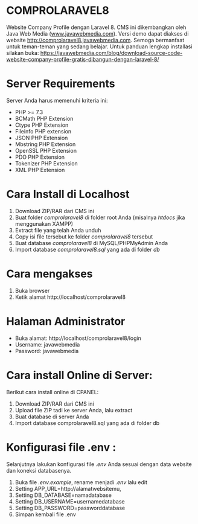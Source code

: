 # COMPROLARAVEL8
 Website Company Profile dengan Laravel 8. CMS ini dikembangkan oleh Java Web Media (www.javawebmedia.com). Versi demo dapat diakses di website http://comprolaravel8.javawebmedia.com.
 Semoga bermanfaat untuk teman-teman yang sedang belajar.
 Untuk panduan lengkap installasi silakan buka: https://javawebmedia.com/blog/download-source-code-website-company-profile-gratis-dibangun-dengan-laravel-8/
 
 # Server Requirements
 Server Anda harus memenuhi kriteria ini:
- PHP >= 7.3
- BCMath PHP Extension
- Ctype PHP Extension
- Fileinfo PHP extension
- JSON PHP Extension
- Mbstring PHP Extension
- OpenSSL PHP Extension
- PDO PHP Extension
- Tokenizer PHP Extension
- XML PHP Extension
 
 # Cara Install di Localhost
 1. Download ZIP/RAR dari CMS ini
 2. Buat folder *comprolaravel8* di folder root Anda (misalnya *htdocs* jika menggunakan XAMPP)
 3. Extract file yang telah Anda unduh
 4. Copy isi file tersebut ke folder *comprolaravel8* tersebut
 5. Buat database *comprolaravel8* di MySQL/PHPMyAdmin Anda
 6. Import database *comprolaravel8.sql* yang ada di folder *db*
 
 # Cara mengakses
 1. Buka browser
 2. Ketik alamat http://localhost/comprolaravel8
 
 # Halaman Administrator
 - Buka alamat: http://localhost/comprolaravel8/login
 - Username: javawebmedia
 - Password: javawebmedia
 
# Cara install Online di Server:
Berikut cara install online di CPANEL:
1. Download ZIP/RAR dari CMS ini
2. Upload file ZIP tadi ke server Anda, lalu extract
3. Buat database di server Anda
4. Import database comprolaravel8.sql yang ada di folder db

# Konfigurasi file .env :
Selanjutnya lakukan konfigurasi file *.env* Anda sesuai dengan data website dan koneksi databasenya.
1. Buka file *.env.example*, rename menjadi *.env* lalu edit
2. Setting APP_URL=http://alamatwebsitemu,
3. Setting DB_DATABASE=namadatabase
4. Setting DB_USERNAME=usernamedatabase
5. Setting DB_PASSWORD=passworddatabase
6. Simpan kembali file .env
